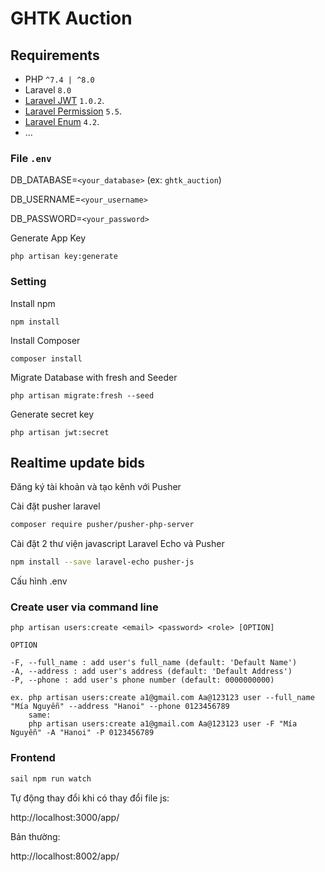 
# GHTK Auction


## Requirements
- PHP `^7.4 | ^8.0`
- Laravel `8.0`
- [Laravel JWT](https://jwt-auth.readthedocs.io/en/develop/laravel-installation/) `1.0.2`.
- [Laravel Permission](https://spatie.be/docs/laravel-permission/v5/installation-laravel) `5.5`.
- [Laravel Enum](https://github.com/BenSampo/laravel-enum) `4.2`.
- ...

### File `.env` 

DB_DATABASE=`<your_database>` (ex: `ghtk_auction`)

DB_USERNAME=`<your_username>`

DB_PASSWORD=`<your_password>`

Generate App Key

`php artisan key:generate`

### Setting

Install npm

`npm install`

Install Composer

`composer install`
 
Migrate Database with fresh and Seeder

`php artisan migrate:fresh --seed`

Generate secret key

`php artisan jwt:secret`

## Realtime update bids

Đăng ký tài khoản và tạo kênh với Pusher

Cài đặt pusher laravel
```bash
composer require pusher/pusher-php-server
```
Cài đặt 2 thư viện javascript Laravel Echo và Pusher
```bash
npm install --save laravel-echo pusher-js
```
Cấu hình .env


### Create user via command line

`php artisan users:create <email> <password> <role> [OPTION]`

```
OPTION

-F, --full_name : add user's full_name (default: 'Default Name')
-A, --address : add user's address (default: 'Default Address')
-P, --phone : add user's phone number (default: 0000000000)

ex. php artisan users:create a1@gmail.com Aa@123123 user --full_name "Mía Nguyễn" --address "Hanoi" --phone 0123456789
    same:
    php artisan users:create a1@gmail.com Aa@123123 user -F "Mía Nguyễn" -A "Hanoi" -P 0123456789
```

### Frontend

```bash
sail npm run watch
```

Tự động thay đổi khi có thay đổi file js:

http://localhost:3000/app/

Bản thường:

http://localhost:8002/app/
